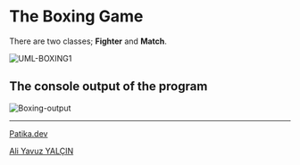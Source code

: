 # **The Boxing Game**

There are two classes; **Fighter** and **Match**.

![UML-BOXING1](https://user-images.githubusercontent.com/63460173/189498751-f2eb4593-72b0-4b08-bd33-7aba11f8561b.png)

## The console output of the program

![Boxing-output](https://user-images.githubusercontent.com/63460173/189499346-f79db882-41c8-4a2d-aa60-aa189ff190c4.png)

---
[Patika.dev](www.patika.dev)

[Ali Yavuz YALÇIN](https://www.linkedin.com/in/ali-yavuz-yalcin/)
